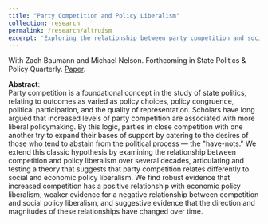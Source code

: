 ```yaml
---
title: "Party Competition and Policy Liberalism"
collection: research
permalink: /research/altruism
excerpt: 'Exploring the relationship between party competition and social and economic policy liberalism in the American states.'
---
```


With Zach Baumann and Michael Nelson. Forthcoming in State Politics & Policy Quarterly. [Paper](https://markusneumann.github.io/files/BNN_SPPC_RR%20Final_Replication.pdf).

**Abstract**:<br>
Party competition is a foundational concept in the study of state politics, relating to outcomes as varied as policy choices, policy congruence, political participation, and the quality of representation. Scholars have long argued that increased levels of party competition are associated with more liberal policymaking. By this logic, parties in close competition with one another try to expand their bases of support by catering to the desires of those who tend to abstain from the political process — the "have-nots." We extend this classic hypothesis by examining the relationship between competition and policy liberalism over several decades, articulating and testing a theory that suggests that party competition relates differently to social and economic policy liberalism. We find robust evidence that increased competition has a positive relationship with economic policy liberalism, weaker evidence for a negative relationship between competition and social policy liberalism, and suggestive evidence that the direction and magnitudes of these relationships have changed over time.
